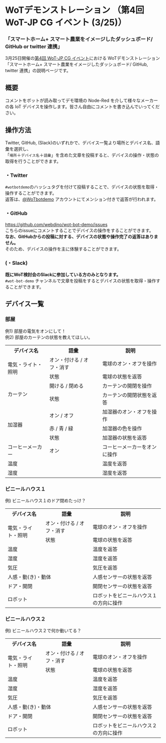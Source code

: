 # WoTデモンストレーション （第4回 WoT-JP CG イベント (3/25)）

### 「スマートホーム+ スマート農業をイメージしたダッシュボード/ GitHub or twitter 連携」

3月25日開催の[第4回 WoT-JP CG イベント](https://wot-jp-cg.connpass.com/event/242456/)における
WoTデモンストレーション「スマートホーム+ スマート農業をイメージしたダッシュボード/ GitHub, twitter 連携」の説明ページです。

## 概要

コメントをボットが読み取ってデモ環境の Node-Red を介して様々なメーカーの各 IoT デバイスを操作します。皆さん自由にコメントを書き込んでいってください。

## 操作方法

Twitter, GitHub, (Slack)のいずれかで、デバイス一覧より場所とデバイス名、語彙を選択し、  
「`場所`＋`デバイス名`＋`語彙`」を含めた文章を投稿すると、デバイスの操作・状態の取得を行うことができます。

### ・Twitter
`#wotbotdemo`のハッシュタグを付けて投稿することで、デバイスの状態を取得・操作することができます。  
返答は、[@WoTbotdemo](https://twitter.com/WoTbotdemo) アカウントにてメンション付きで返答が行われます。

### ・GitHub

<https://github.com/webdino/wot-bot-demo/issues>  
こちらのissueにコメントすることでデバイスの操作をすることができます。  
**なお、GitHubからの投稿に対する、デバイスの状態や操作完了の返答はありません。**  
そのため、デバイスの操作を主に体験することができます。

### (・Slack)
**既にWoT検討会のSlackに参加している方のみとなります。**  
`#wot-bot-demo` チャンネルで文章を投稿をするとデバイスの状態を取得・操作することができます。


## デバイス一覧

### 部屋

例1) 部屋の電気をオンにして！  
例2) 部屋のカーテンの状態を教えてほしい。

<table>
  <tr>
    <th>デバイス名</th> <th>語彙</th> <th>説明</th>
  </tr>
  <tr>
    <td rowspan="2">電気・ライト・照明</td> <td>オン・付ける / オフ・消す</td> <td>電球のオン・オフを操作</td>
  </tr>
  <tr>
    <td>状態</td> <td>電球の状態を返答</td>
  </tr>
  <tr>
    <td rowspan="2">カーテン</td> <td>開ける / 閉める</td> <td>カーテンの開閉を操作</td>
  </tr>
  <tr>
    <td>状態</td> <td>カーテンの開閉状態を返答</td>
  </tr>
  <tr>
    <td rowspan="3">加湿器</td> <td>オン / オフ</td> <td>加湿器のオン・オフを操作</td>
  </tr>
  <tr>
    <td>赤 / 青 / 緑</td> <td>加湿器の色を操作</td>
  </tr>
  <tr>
    <td>状態</td> <td>加湿器の状態を返答</td>
  </tr>
  <tr>
    <td>コーヒーメーカー</td><td>オン</td> <td>コーヒーメーカーをオンに操作</td>
  </tr>
  <tr>
    <td colspan="2">温度</td> <td>温度を返答</td>
  </tr>
  <tr>
    <td colspan="2">湿度</td> <td>湿度を返答</td>
  </tr>
</table>

### ビニールハウス１

例) ビニールハウス１のドア閉めたっけ？

<table>
  <tr>
    <th>デバイス名</th> <th>語彙</th> <th>説明</th>
  </tr>
  <tr>
    <td rowspan="2">電気・ライト・照明</td> <td>オン・付ける / オフ・消す</td> <td>電球のオン・オフを操作</td>
  </tr>
  <tr>
    <td>状態</td> <td>電球の状態を返答</td>
  </tr>
  <tr>
    <td colspan="2">温度</td> <td>温度を返答</td>
  </tr>
  <tr>
    <td colspan="2">湿度</td> <td>湿度を返答</td>
  </tr>
  <tr>
    <td colspan="2">気圧</td> <td>気圧を返答</td>
  </tr>
  <tr>
    <td colspan="2">人感・動(き)・動体</td> <td>人感センサーの状態を返答</td>
  </tr>
  <tr>
    <td colspan="2">ドア・開閉</td> <td>開閉センサーの状態を返答</td>
  </tr>
  <tr>
    <td colspan="2">ロボット</td> <td>ロボットをビニールハウス１の方向に操作</td>
  </tr>
</table>

### ビニールハウス２

例) ビニールハウス２で何か動いてる？

<table>
  <tr>
    <th>デバイス名</th> <th>語彙</th> <th>説明</th>
  </tr>
  <tr>
    <td rowspan="2">電気・ライト・照明</td> <td>オン・付ける / オフ・消す</td> <td>電球のオン・オフを操作</td>
  </tr>
  <tr>
    <td>状態</td> <td>電球の状態を返答</td>
  </tr>
  <tr>
    <td colspan="2">温度</td> <td>温度を返答</td>
  </tr>
  <tr>
    <td colspan="2">湿度</td> <td>湿度を返答</td>
  </tr>
  <tr>
    <td colspan="2">気圧</td> <td>気圧を返答</td>
  </tr>
  <tr>
    <td colspan="2">人感・動(き)・動体</td> <td>人感センサーの状態を返答</td>
  </tr>
  <tr>
    <td colspan="2">ドア・開閉</td> <td>開閉センサーの状態を返答</td>
  </tr>
  <tr>
    <td colspan="2">ロボット</td> <td>ロボットをビニールハウス２の方向に操作</td>
  </tr>
</table>
